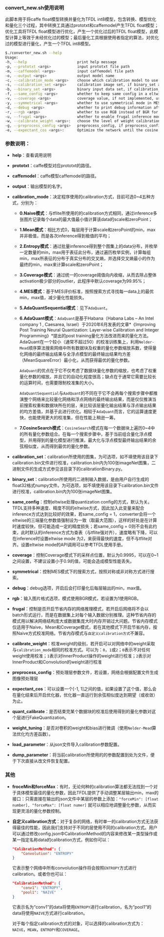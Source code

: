 ### convert_new.sh使用说明

此脚本用于将caffe float模型转换并量化为TFDL int8模型，包含转换、模型优化和量化三个过程，其中转换工具通过prototxt和caffemodel产生TFDL float模型；优化工具将TFDL float模型进行优化，产生一个优化过后的TFDL float模型，此模型计算上等效于未经优化过的模型；最后量化工具根据使用者指定的算法，对优化过的模型进行量化，产生一个TFDL int8模型。

```bash
$./converter_new.sh --help
Usage:
-h, --help                       print help message
-p, --prototxt <args>            input prototxt file path
-m, --caffemodel <args>          input caffemodel file path
-o, --output <args>              output model name
-c, --calibration_mode <args>    choose which calibration model to use
-s, --calibration_set <args>     calibration image set, if binary_set and this are both not implemented, use calibration.bin
-b, --binary_set <args>          binary input data set, if calibration_set and this are both not implementer, use calibration.bin
-f, --same_config <args>         whether to keep same config in a eltwise layer, default to be true
-v, --coverage <args>            coverage value, if not implemented, use 0.9995
-y, --symmetrical <args>         whether to use symmetrical mode in MES calibration
-d, --debug <args>               whether to print debug information after calibration
-r, --rgb <args>                 whether to use RGB instead of BGR for input images
-u, --frugal <args>              whether to enable frugal inference mode
-w, --calibrate_weight <args>:   choose the level of weight calibration
-g, --preprocess_config <args>   preprocess_config, if preprocess_config is implemented, add ImagePreprocessLayer
-e, --expectant_cos <args>:      Optimize the network until the cosine similarity reaches the desired value. (in [-1, 1])
```

### 参数说明：

- **help**：查看调用说明

- **prototxt**：caffe模型对应prototxt的路径。

- **caffemodel**：caffe模型caffemodel的路径。

- **output**：输出模型的名字。

- **calibration_mode**：决定程序使用的calibration方式，目前可选0~4五种方式，分别为：

    - **0.Naive模式**：与tflite所使用的的calibration方式相同，通过inference多张图片记录每个data的最大值最小值计算该data的scale和zeroPoint；

    - **1.Mean模式**：相比方式0，每层用于计算scale和zeroPoint的min，max并非极值，而是各次inference得到极值的平均；

    - **2.Entropy模式**：通过批量inference得到整个图集上的data分布，并枚举一定数量的min，max用于表征此分布，通过遍历枚举实例，计算每组min，max所表征的分布于真实分布的交叉熵，并选择交叉熵最小的作为最终的min，max来计算scale和zeroPoint；

    - **3.Coverage模式**：通过统一的coverage阈值向内收缩，从而去除占整体activation极少部分的outlier，此程序中默认coverage为99.95%；

    - **4.MES模式**：基于MES评价标准，按照搜索方式寻找每一data上的最优min，max值，减少量化性能损失。

    - **5.AdaQuantSequential模式**：见下`AdaQuant`。

    - **6.AdaQuant模式**：`AdaQuant`是基于Habana（Habana Labs – An Intel company 1 , Caesarea, Israel）于2020年6月发表的文章*《Improving Post Training Neural Quantization: Layer-wise Calibration and Integer Programming》*提出的post training量化方法改进而来的量化方法。AdaQuant在一个较小（通常不超过50）的校准训练集上，利用`Nelder-Mead`顺序算法搜索网络中所有数据块及权重的量化参数缩放系数，使得量化网络的最终输出结果与全浮点模型的最终输出结果均方差（MeanSquareError）最小化，从而获得最优的量化参数。

        ​		`AdaQuant`的优点在于它不仅考虑了数据块量化参数的缩放，也考虑了权重量化参数的缩放。并且它的自动化程度很高；缺点在于通常它需要比较长的运算时间，也需要限制校准集的大小。

        ​		`AdaQuantSequential`与`AadQuant`的不同在于它不会再每个搜索步骤中都推演整个网络来比较量化网络和浮点网络的最终输出结果，而是仅仅推演当前搜索权重和数据块所在的层，来比较该层量化输出结果与浮点输出结果的均方差值，并基于此进行优化。相较于`AdaQuant`而言，它的运算速度更快，也能使用更大的校准集，但在性能上稍逊一筹。

    - **7.CosineSearch模式**：`CosineSearch`模式在每一个数据块上遍历0~4中的所有量化参数组合。在每一个搜索步骤中，基于当前组合量化浮点模型，并用得到的量化模型进行推演，最大化与浮点模型最终输出结果的余弦相似度，从而得到最优的量化参数。

- **calibration_set**：calibration所使用的图集，为可选项，如不填使用该目录下calibration.bin文件进行校准，calibration.bin内为100张imageNet图集，二进制文件的生成方式参见该目录下的calibrationBinary.py。

- **binary_set**：calibration所使用的二进制输入数据，是由用户自行生成的float32格式numpy文件。为可选项，如不填使用该目录下calibration.bin文件进行校准，calibration.bin内为100张imageNet图集。

- **same_config**：控制eltwise处理quantization config的方式，默认为关。TFDL支持多种速度、精度不同的eltwise方式，因此加入此变量来配合inference方式达到比较好的效果，若same_config = 1，converter会将一个eltwise的三端量化参数值强制设为一致（取最大范围），这样的好处是在计算时速度较快，但可能造成一定的精度损失；若same_config = 0则不会有此约束，此时默认的inference方式为查表（与tflite强对齐），速度略有下降，可以在inference时设置eltwise mode 为2，来获得最快的速度，但不与tflite对齐。设置eltwise mode的API调用可以参考TFDL使用手册。

- **coverage**：控制Coverage模式下的采样点位置，默认为0.9995，可以在0~1之间设置，不建议设置小于0.9的值，可能会造成模型性能丢失。

- **symmetrical**：控制MES模式下的搜索方式，按照对称或非对称方式进行搜索。

- **debug**：debug选项，开启后会打印量化后每层输出的min，max值。

- **rgb**：输入图片格式选项，模式使用BGR模式，若设置为1使用RGB。

- **frugal**：控制是否开启节省内存的网络推理模式，若开启后网络将不会以batch形式运行，而是在数据集上对每个输入数据分别推理。这种节省内存的模式用以解决网络结构庞大或数据集庞大时内存开销过大问题。节省内存模式仅适用于Naive，Mean和Coverage模式，若在其他模式下开启节省内存，按照Naive方式校准网络。节省内存模式与`自定义calibration方式`不兼容。

- **calibrate_weight**：校准weight的级别，若开启可以对网络中的weight采取与`calibration_mode`相同的校准方式。可以为：`0`，`1`或`2`；`0`表示不对任何weight使用校准；`1`表示对InnerProduct操作的weight进行校准；`2`表示对InnerProduct和Convolution的weight进行校准

- **preprocess_config**：预处理层参数文件，若设置，网络会根据配置文件生成图像预处理层

- **expectant_cos**：可以设置一个[-1, 1]之间的值，如果设置了这个值，那么会在量化结束后开启优化器，优化器一直运行到余弦相似度达到期望（或收敛）为止。

- **quant_calibrate**：是否结束完某个数据块的校准后使用得到的量化参数对这个层进行FakeQuantization。

- **weight_tuning**：是否对卷积的weight和bias进行微调（使用`Nelder-Mead`算法优化均方差函数）。

- **load_parameter**：从json文件导入calibration参数配置。

- **dump_parameter**：将当前calibration所使用的的参数配置到处为文件，便于下次直接从改文件恢复配置。

### 其他

- **froceMin和forceMax**：有时，无论何种的calibration算法都无法找到一个对于具体模型最佳的量化参数，因此TFDL提供了手动调整某层输出min，max的接口：只需直接在输出的json文件中某层的参数上添加：`"forceMin": [float number], "forceMax": [float numer]` 就可以相应地调整量化参数，从而实现更灵活的量化参数控制。

- **自定义calibration方式**：对于复杂的网络，有时单一的calibration方式无法获得最佳的性能，因此我们支持对于不同的层使用不同的calibration方式。用户可以通过修改config.json中CalibrationMethod的内容来修改某一类型操作或某一指定名称data的calibration方式，例如你可以：

    ```json
    "CalibrationMethod": {
    	"Convolution": "ENTROPY"
    }
    ```

    它表示整个网络中所有convolution操作将会按照`ENTROPY`方式进行calibration。或者你也可以：

    ```json
    "CalibrationMethod": {
    	"conv1": "ENTROPY",
        "pool1": "NAIVE"
    }
    ```

    它表示名为“conv1”的data将使用`ENTROPY`进行calibration，名为“pool1”的data将使用`NAIVE`方式进行calibration。

    对于每个指定calibration方式的对象，可以选择的calibration方式为：`NAIVE`，`MEAN`，`ENTROPY`和`COVERAGE`。